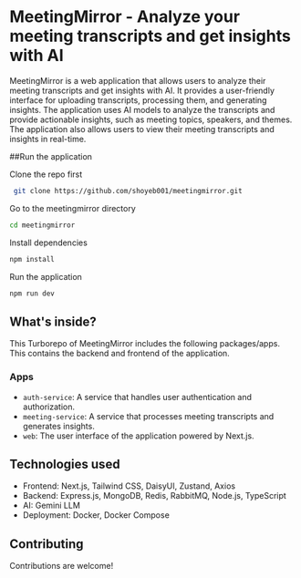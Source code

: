 # MeetingMirror - Analyze your meeting transcripts and get insights with AI

MeetingMirror is a web application that allows users to analyze their meeting transcripts and get insights with AI. It provides a user-friendly interface for uploading transcripts, processing them, and generating insights. The application uses AI models to analyze the transcripts and provide actionable insights, such as meeting topics, speakers, and themes. The application also allows users to view their meeting transcripts and insights in real-time.

##Run the application

Clone the repo first

```sh
 git clone https://github.com/shoyeb001/meetingmirror.git
```

Go to the meetingmirror directory

```sh
cd meetingmirror
```

Install dependencies

```sh
npm install
```

Run the application

```sh
npm run dev
```

## What's inside?

This Turborepo of MeetingMirror includes the following packages/apps. This contains the backend and frontend of the application.

### Apps

- `auth-service`: A service that handles user authentication and authorization.
- `meeting-service`: A service that processes meeting transcripts and generates insights.
- `web`: The user interface of the application powered by Next.js.

## Technologies used

- Frontend: Next.js, Tailwind CSS, DaisyUI, Zustand, Axios
- Backend: Express.js, MongoDB, Redis, RabbitMQ, Node.js, TypeScript
- AI: Gemini LLM
- Deployment: Docker, Docker Compose

## Contributing

Contributions are welcome!
